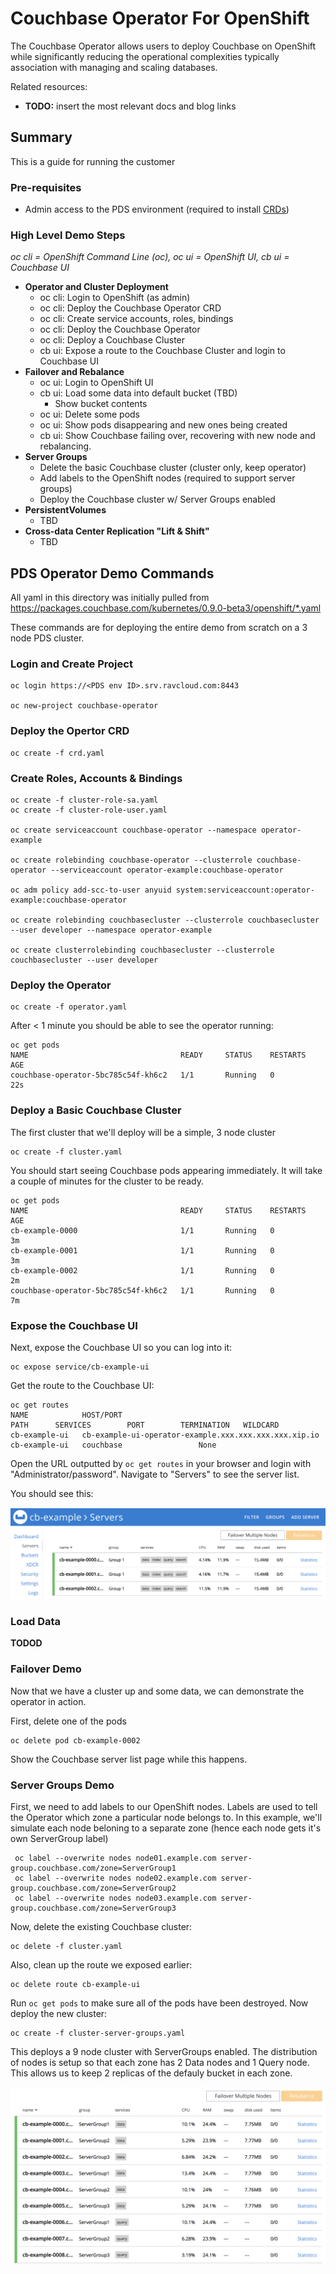 

# Couchbase Operator For OpenShift

The Couchbase Operator allows users to deploy Couchbase on OpenShift while significantly reducing the operational complexities typically association with managing and scaling databases.

Related resources:

- **TODO:** insert the most relevant docs and blog links

## Summary 

This is a guide for running the customer

### Pre-requisites

- Admin access to the PDS environment (required to install [CRDs](https://blog.openshift.com/kubernetes-custom-resources-grow-up-in-v1-10/))


### High Level Demo Steps

*oc cli = OpenShift Command Line (oc), oc ui = OpenShift UI, cb ui = Couchbase UI*


- **Operator and Cluster Deployment**
	- oc cli: Login to OpenShift (as admin) 
	- oc cli: Deploy the Couchbase Operator CRD 
	- oc cli: Create service accounts, roles, bindings
	- oc cli: Deploy the Couchbase Operator
	- oc cli: Deploy a Couchbase Cluster
	- cb ui: Expose a route to the Couchbase Cluster and login to Couchbase UI
- **Failover and Rebalance**
	- oc ui: Login to OpenShift UI
	- cb ui: Load some data into default bucket (TBD)
	    - Show bucket contents
	- oc ui: Delete some pods
   - oc ui: Show pods disappearing and new ones being created
   - cb ui: Show Couchbase failing over, recovering with new node and rebalancing.
- **Server Groups**
	- Delete the basic Couchbase cluster (cluster only, keep operator)
    - Add labels to the OpenShift nodes (required to support server groups)
	- Deploy the Couchbase cluster w/ Server Groups enabled
- **PersistentVolumes**
    - TBD
- **Cross-data Center Replication "Lift & Shift"**
    - TBD


## PDS Operator Demo Commands

All yaml in this directory was initially pulled from https://packages.couchbase.com/kubernetes/0.9.0-beta3/openshift/*.yaml

These commands are for deploying the entire demo from scratch on a 3 node PDS cluster.


### Login and Create Project
```
oc login https://<PDS env ID>.srv.ravcloud.com:8443

oc new-project couchbase-operator
```

### Deploy the Opertor CRD

```
oc create -f crd.yaml
```

### Create Roles, Accounts & Bindings

```
oc create -f cluster-role-sa.yaml
oc create -f cluster-role-user.yaml

oc create serviceaccount couchbase-operator --namespace operator-example

oc create rolebinding couchbase-operator --clusterrole couchbase-operator --serviceaccount operator-example:couchbase-operator

oc adm policy add-scc-to-user anyuid system:serviceaccount:operator-example:couchbase-operator

oc create rolebinding couchbasecluster --clusterrole couchbasecluster --user developer --namespace operator-example

oc create clusterrolebinding couchbasecluster --clusterrole couchbasecluster --user developer

```

### Deploy the Operator

```
oc create -f operator.yaml
```

After < 1 minute you should be able to see the operator running:

```
oc get pods
NAME                                  READY     STATUS    RESTARTS   AGE
couchbase-operator-5bc785c54f-kh6c2   1/1       Running   0          22s
```

### Deploy a Basic Couchbase Cluster

The first cluster that we'll deploy will be a simple, 3 node cluster

```
oc create -f cluster.yaml
```

You should start seeing Couchbase pods appearing immediately. It will take a couple of minutes for the cluster to be ready.

```
oc get pods
NAME                                  READY     STATUS    RESTARTS   AGE
cb-example-0000                       1/1       Running   0          3m
cb-example-0001                       1/1       Running   0          3m
cb-example-0002                       1/1       Running   0          2m
couchbase-operator-5bc785c54f-kh6c2   1/1       Running   0          7m
```

### Expose the Couchbase UI

Next, expose the Couchbase UI so you can log into it:

```
oc expose service/cb-example-ui
```

Get the route to the Couchbase UI:

```
oc get routes
NAME            HOST/PORT                                               PATH      SERVICES        PORT        TERMINATION   WILDCARD
cb-example-ui   cb-example-ui-operator-example.xxx.xxx.xxx.xxx.xip.io             cb-example-ui   couchbase                 None
``` 

Open the URL outputted by `oc get routes` in your browser and login with "Administrator/password". Navigate to "Servers" to see the server list.

You should see this:

![dsa](img/3node-server-list.png)

### Load Data

**TODOD**


### Failover Demo

Now that we have a cluster up and some data, we can demonstrate the operator in action. 

First, delete one of the pods

```
oc delete pod cb-example-0002
```

Show the Couchbase server list page while this happens.

### Server Groups Demo

First, we need to add labels to our OpenShift nodes. Labels are used to tell the Operator which zone a particular node belongs to. In this example, we'll simulate each node beloning to a separate zone (hence each node gets it's own ServerGroup label)

```
 oc label --overwrite nodes node01.example.com server-group.couchbase.com/zone=ServerGroup1
 oc label --overwrite nodes node02.example.com server-group.couchbase.com/zone=ServerGroup2
 oc label --overwrite nodes node03.example.com server-group.couchbase.com/zone=ServerGroup3
```

Now, delete the existing Couchbase cluster:

```
oc delete -f cluster.yaml
```

Also, clean up the route we exposed earlier:

```
oc delete route cb-example-ui
```

Run `oc get pods` to make sure all of the pods have been destroyed. Now deploy the new cluster:

```
oc create -f cluster-server-groups.yaml
```

This deploys a 9 node cluster with ServerGroups enabled. The distribution of nodes is setup so that each zone has 2 Data nodes and 1 Query node. This allows us to keep 2 replicas of the defauly bucket in each zone.

![](img/9node-server-list.png)
